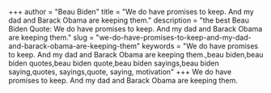 +++
author = "Beau Biden"
title = "We do have promises to keep. And my dad and Barack Obama are keeping them."
description = "the best Beau Biden Quote: We do have promises to keep. And my dad and Barack Obama are keeping them."
slug = "we-do-have-promises-to-keep-and-my-dad-and-barack-obama-are-keeping-them"
keywords = "We do have promises to keep. And my dad and Barack Obama are keeping them.,beau biden,beau biden quotes,beau biden quote,beau biden sayings,beau biden saying,quotes, sayings,quote, saying, motivation"
+++
We do have promises to keep. And my dad and Barack Obama are keeping them.

